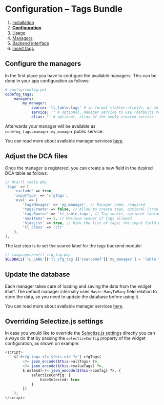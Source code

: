 # Configuration – Tags Bundle

1. [Installation](01-installation.md)
2. [**Configuration**](02-config.md)
3. [Usage](03-usage.md)
4. [Managers](04-managers.md)
5. [Backend interface](05-backend.md)
6. [Insert tags](06-insert-tags.md)

## Configure the managers

In the first place you have to configure the available managers. This can be done in your app configuration as follows:

```yml
# config/config.yml
codefog_tags:
    managers:
        my_manager:
            source: 'tl_table.tags' # in format <table>.<field>, or an array of such
            service: '' # optional, manager service to use (defaults to "codefog_tags.default_manager")
            alias: '' # optional, alias of the newly created service
```

Afterwards your manager will be available as `codefog_tags.manager.my_manager` public service. 

You can read more about available manager services [here](04-managers.md).  

## Adjust the DCA files

Once the manager is registered, you can create a new field in the desired DCA table as follows:

```php
// dca/tl_table.php
'tags' => [
    'exclude' => true,
    'inputType' => 'cfgTags',
    'eval' => [
        'tagsManager' => 'my_manager', // Manager name, required
        'tagsCreate' => false, // Allow to create tags, optional (true by default)
        'tagsSource' => 'tl_table.tags', // Tag source, optional (defaults to current table and current field)
        'maxItems' => 5, // Maximum number of tags allowed
        'hideList' => true, // Hide the list of tags; the input field will be still visible
        'tl_class' => 'clr'
    ],
],
````

The last step is to set the source label for the tags backend module:

```php
// languages/en/tl_cfg_tag.php
$GLOBALS['TL_LANG']['tl_cfg_tag']['sourceRef']['my_manager'] = 'Table tags';
```

## Update the database

Each manager takes care of loading and saving the data from the widget itself. The default manager internally uses 
`Haste-ManyToMany` field relation to store the data, so you need to update the database before using it.

You can read more about available manager services [here](04-managers.md).  

## Overriding Selectize.js settings

In case you would like to override the [Selectize.js settings](https://github.com/selectize/selectize.js/blob/master/docs/usage.md) 
directly you can always do that by passing the `selectizeConfig` property of the widget configuration, as shown on example:

```php
<script>
    $('#cfg-tags-<?= $this->id ?>').cfgTags(
        <?= json_encode($this->allTags) ?>, 
        <?= json_encode($this->valueTags) ?>, 
        $.extend(<?= json_encode($this->config) ?>, { 
            selectizeConfig: {
                hideSelected: true
            }
        })
    );
</script>
```
